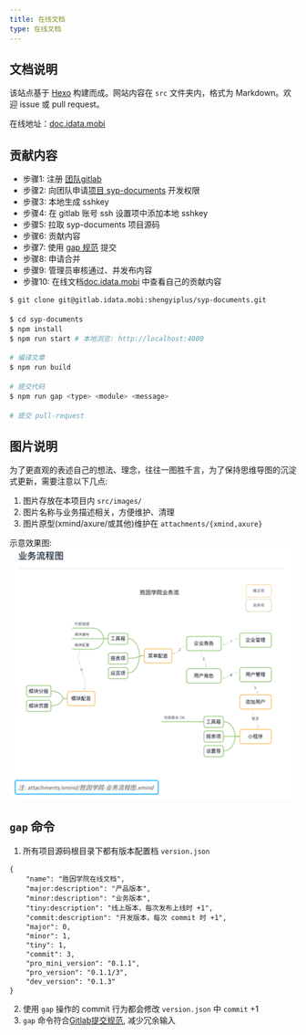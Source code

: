 ```yaml
---
title: 在线文档
type: 在线文档
---
```


## 文档说明

该站点基于 [Hexo](https://hexo.io) 构建而成。网站内容在 `src` 文件夹内，格式为 Markdown。欢迎 issue 或 pull request。

在线地址：[doc.idata.mobi](https://docs.idata.mobi)

## 贡献内容

- 步骤1: 注册 [团队gitlab](https://gitlab.idata.mobi)
- 步骤2: 向团队申请[项目 syp-documents](https://gitlab.idata.mobi/shengyiplus/syp-documents) 开发权限
- 步骤3: 本地生成 sshkey
- 步骤4: 在 gitlab 账号 ssh 设置项中添加本地 sshkey
- 步骤5: 拉取 syp-documents 项目源码
- 步骤6: 贡献内容
- 步骤7: 使用 [gap 规范](/developer/style-guide/gitlab.html) 提交
- 步骤8: 申请合并
- 步骤9: 管理员审核通过、并发布内容
- 步骤10: 在线文档[doc.idata.mobi](https://docs.idata.mobi) 中查看自己的贡献内容

``` bash
$ git clone git@gitlab.idata.mobi:shengyiplus/syp-documents.git

$ cd syp-documents
$ npm install
$ npm run start # 本地浏览: http://localhost:4000

# 编译文章
$ npm run build

# 提交代码
$ npm run gap <type> <module> <message>

# 提交 pull-request
```

## 图片说明

为了更直观的表述自己的想法、理念，往往一图胜千言，为了保持思维导图的沉淀式更新，需要注意以下几点:

1. 图片存放在本项目内 `src/images/`
2. 图片名称与业务描述相关，方便维护、清理
3. 图片原型(xmind/axure/或其他)维护在 `attachments/{xmind,axure}`

示意效果图:
![图片原型路径说明](/images/图片原型路径说明.png)

## `gap` 命令

1. 所有项目源码根目录下都有版本配置档 `version.json`

```
{
    "name": "胜因学院在线文档",
    "major:description": "产品版本",
    "minor:description": "业务版本",
    "tiny:description": "线上版本，每次发布上线时 +1",
    "commit:description": "开发版本，每次 commit 时 +1",
    "major": 0,
    "minor": 1,
    "tiny": 1,
    "commit": 3,
    "pro_mini_version": "0.1.1",
    "pro_version": "0.1.1/3",
    "dev_version": "0.1.3"
}
```

2. 使用 `gap` 操作的 commit 行为都会修改 `version.json` 中 `commit` +1
3. `gap` 命令符合[Gitlab提交规范](/developer/style-guide/gitlab.html), 减少冗余输入